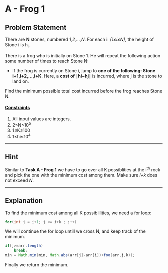 # A - Frog 1
## Problem Statement

There are **N** stones, numbered *1,2,…,N*. For each **i** &nbsp;*(1≤i≤N)*, the height of Stone i is h<sub>i</sub>​.

There is a frog who is initially on Stone 1. He will repeat the following action some number of times to reach Stone N:

- If the frog is currently on Stone i, jump to **one of the following: Stone i+1,i+2,…,i+K**. Here, a **cost of ∣hi​−hj​∣** is incurred, where j is the stone to land on.

Find the minimum possible total cost incurred before the frog reaches Stone N.

#### <u>Constraints</u>
1. All input values are integers.
2. 2≤N≤10<sup>5</sup>
3. 1≤K≤100
4. 1≤hi​≤10<sup>4</sup>

---

## Hint
Similar to **Task A - Frog 1** we have to go over all K possiblities at the i<sup>th</sup> rock and pick the one with the minimum cost among them. Make sure *i+k* does not exceed *N*. 

---

## Explanation

To find the minimum cost among all K possibillities, we need a for loop:
```Java
for(int j = i+1; j <= i+k ; j++)
```
We will continue the for loop untill we cross N, and keep track of the minimum.
```Java
if(j>=arr.length)
    break;
min = Math.min(min, Math.abs(arr[j]-arr[i])+foo(arr,j,k));
```
Finally we return the minimum.
